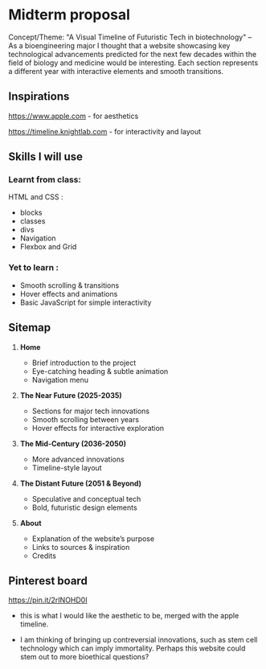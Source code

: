 # Midterm proposal 

Concept/Theme:
"A Visual Timeline of Futuristic Tech in biotechnology" – As a bioengineering major I thought that a website showcasing key technological advancements predicted for the next few decades within the field of biology and medicine would be interesting. Each section represents a different year with interactive elements and smooth transitions.


## Inspirations 

https://www.apple.com - for aesthetics 

https://timeline.knightlab.com - for interactivity and layout

## Skills I will use

### Learnt from class: 

HTML and CSS : 

* blocks
* classes 
* divs
* Navigation
* Flexbox and Grid

### Yet to learn : 

* Smooth scrolling & transitions
* Hover effects and animations
* Basic JavaScript for simple interactivity 

## Sitemap
1. **Home**
   - Brief introduction to the project
   - Eye-catching heading & subtle animation
   - Navigation menu

2. **The Near Future (2025-2035)**
   - Sections for major tech innovations 
   - Smooth scrolling between years
   - Hover effects for interactive exploration

3. **The Mid-Century (2036-2050)**
   - More advanced innovations
   - Timeline-style layout

4. **The Distant Future (2051 & Beyond)**
   - Speculative and conceptual tech
   - Bold, futuristic design elements

5. **About**
   - Explanation of the website’s purpose
   - Links to sources & inspiration
   - Credits


## Pinterest board 

https://pin.it/2rINOHD0I

- this is what I would like the aesthetic to be, merged with the apple timeline. 

- I am thinking of bringing up contreversial innovations, such as stem cell technology which can imply immortality. Perhaps this website could stem out to more bioethical questions? 
